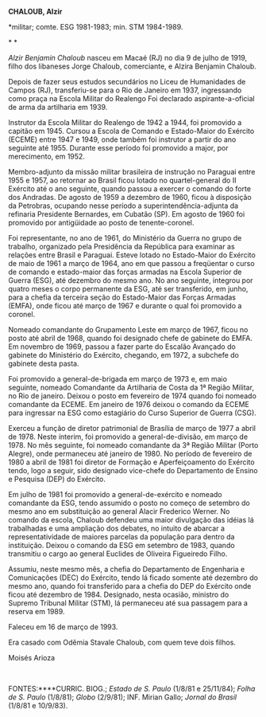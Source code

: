 **CHALOUB, Alzir**

\*militar; comte. ESG 1981-1983; min. STM 1984-1989.

* *

*Alzir Benjamin Chaloub* nasceu em Macaé (RJ) no dia 9 de julho de 1919,
filho dos libaneses Jorge Chaloub, comerciante, e Alzira Benjamin
Chaloub.

Depois de fazer seus estudos secundários no Liceu de Humanidades de
Campos (RJ), transferiu-se para o Rio de Janeiro em 1937, ingressando
como praça na Escola Militar do Realengo Foi declarado
aspirante-a-oficial de arma da artilharia em 1939.

Instrutor da Escola Militar do Realengo de 1942 a 1944, foi promovido a
capitão em 1945. Cursou a Escola de Comando e Estado-Maior do Exército
(ECEME) entre 1947 e 1949, onde também foi instrutor a partir do ano
seguinte até 1955. Durante esse período foi promovido a major, por
merecimento, em 1952.

Membro-adjunto da missão militar brasileira de instrução no Paraguai
entre 1955 e 1957, ao retornar ao Brasil ficou lotado no quartel-general
do II Exército até o ano seguinte, quando passou a exercer o comando do
forte dos Andradas. De agosto de 1959 a dezembro de 1960, ficou à
disposição da Petrobras, ocupando nesse período a
superintendência-adjunta da refinaria Presidente Bernardes, em Cubatão
(SP). Em agosto de 1960 foi promovido por antigüidade ao posto de
tenente-coronel.

Foi representante, no ano de 1961, do Ministério da Guerra no grupo de
trabalho, organizado pela Presidência da República para examinar as
relações entre Brasil e Paraguai. Esteve lotado no Estado-Maior do
Exército de maio de 1961 a março de 1964, ano em que passou a freqüentar
o curso de comando e estado-maior das forças armadas na Escola Superior
de Guerra (ESG), até dezembro do mesmo ano. No ano seguinte, integrou
por quatro meses o corpo permanente da ESG, até ser transferido, em
junho, para a chefia da terceira seção do Estado-Maior das Forças
Armadas (EMFA), onde ficou até março de 1967 e durante o qual foi
promovido a coronel.

Nomeado comandante do Grupamento Leste em março de 1967, ficou no posto
até abril de 1968, quando foi designado chefe de gabinete do EMFA. Em
novembro de 1969, passou a fazer parte do Escalão Avançado do gabinete
do Ministério do Exército, chegando, em 1972, a subchefe do gabinete
desta pasta.

Foi promovido a general-de-brigada em março de 1973 e, em maio seguinte,
nomeado Comandante da Artilharia de Costa da 1ª Região Militar, no Rio
de janeiro. Deixou o posto em fevereiro de 1974 quando foi nomeado
comandante da ECEME. Em janeiro de 1976 deixou o comando da ECEME para
ingressar na ESG como estagiário do Curso Superior de Guerra (CSG).

Exerceu a função de diretor patrimonial de Brasília de março de 1977 a
abril de 1978. Neste ínterim, foi promovido a general-de-divisão, em
março de 1978. No mês seguinte, foi nomeado comandante da 3ª Região
Militar (Porto Alegre), onde permaneceu até janeiro de 1980. No período
de fevereiro de 1980 a abril de 1981 foi diretor de Formação e
Aperfeiçoamento do Exército tendo, logo a seguir, sido designado
vice-chefe do Departamento de Ensino e Pesquisa (DEP) do Exército.

Em julho de 1981 foi promovido a general-de-exército e nomeado
comandante da ESG, tendo assumido o posto no começo de setembro do mesmo
ano em substituição ao general Alacir Frederico Werner. No comando da
escola, Chaloub defendeu uma maior divulgação das idéias lá trabalhadas
e uma ampliação dos debates, no intuito de abarcar a representatividade
de maiores parcelas da população para dentro da instituição. Deixou o
comando da ESG em setembro de 1983, quando transmitiu o cargo ao general
Euclides de Oliveira Figueiredo Filho.

Assumiu, neste mesmo mês, a chefia do Departamento de Engenharia e
Comunicações (DEC) do Exército, tendo lá ficado somente até dezembro do
mesmo ano, quando foi transferido para a chefia do DEP do Exército onde
ficou até dezembro de 1984. Designado, nesta ocasião, ministro do
Supremo Tribunal Militar (STM), lá permaneceu até sua passagem para a
reserva em 1989.

Faleceu em 16 de março de 1993.

Era casado com Odêmia Stavale Chaloub, com quem teve dois filhos.

Moisés Arioza

 

FONTES:****CURRIC. BIOG.; *Estado de S. Paulo* (1/8/81 e 25/11/84);
*Folha de S. Paulo* (1/8/81); *Globo* (2/9/81); INF. Mirian Gallo;
*Jornal do Brasil* (1/8/81 e 10/9/83).

 
